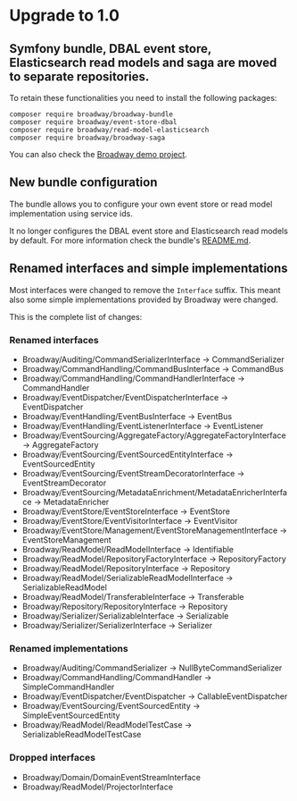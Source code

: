 # Upgrade to 1.0

## Symfony bundle, DBAL event store, Elasticsearch read models and saga are moved to separate repositories.

To retain these functionalities you need to install the following packages:

```
composer require broadway/broadway-bundle
composer require broadway/event-store-dbal
composer require broadway/read-model-elasticsearch
composer require broadway/broadway-saga
```

You can also check the [Broadway demo project](https://github.com/broadway/broadway-demo). 

## New bundle configuration

The bundle allows you to configure your own event store or read model 
implementation using service ids. 

It no longer configures the DBAL event store and Elasticsearch read models 
by default. For more information check the bundle's [README.md](https://github.com/broadway/broadway-bundle/blob/master/README.md).  

## Renamed interfaces and simple implementations

Most interfaces were changed to remove the `Interface` suffix. This meant
also some simple implementations provided by Broadway were changed.

This is the complete list of changes:

### Renamed interfaces

* Broadway/Auditing/CommandSerializerInterface -> CommandSerializer
* Broadway/CommandHandling/CommandBusInterface -> CommandBus
* Broadway/CommandHandling/CommandHandlerInterface -> CommandHandler
* Broadway/EventDispatcher/EventDispatcherInterface -> EventDispatcher
* Broadway/EventHandling/EventBusInterface -> EventBus
* Broadway/EventHandling/EventListenerInterface -> EventListener
* Broadway/EventSourcing/AggregateFactory/AggregateFactoryInterface -> AggregateFactory
* Broadway/EventSourcing/EventSourcedEntityInterface -> EventSourcedEntity
* Broadway/EventSourcing/EventStreamDecoratorInterface -> EventStreamDecorator
* Broadway/EventSourcing/MetadataEnrichment/MetadataEnricherInterface -> MetadataEnricher
* Broadway/EventStore/EventStoreInterface -> EventStore
* Broadway/EventStore/EventVisitorInterface -> EventVisitor
* Broadway/EventStore/Management/EventStoreManagementInterface -> EventStoreManagement
* Broadway/ReadModel/ReadModelInterface -> Identifiable
* Broadway/ReadModel/RepositoryFactoryInterface -> RepositoryFactory
* Broadway/ReadModel/RepositoryInterface -> Repository
* Broadway/ReadModel/SerializableReadModelInterface -> SerializableReadModel
* Broadway/ReadModel/TransferableInterface -> Transferable
* Broadway/Repository/RepositoryInterface -> Repository
* Broadway/Serializer/SerializableInterface -> Serializable
* Broadway/Serializer/SerializerInterface -> Serializer

### Renamed implementations

* Broadway/Auditing/CommandSerializer -> NullByteCommandSerializer
* Broadway/CommandHandling/CommandHandler -> SimpleCommandHandler
* Broadway/EventDispatcher/EventDispatcher -> CallableEventDispatcher
* Broadway/EventSourcing/EventSourcedEntity -> SimpleEventSourcedEntity
* Broadway/ReadModel/ReadModelTestCase -> SerializableReadModelTestCase

### Dropped interfaces
* Broadway/Domain/DomainEventStreamInterface
* Broadway/ReadModel/ProjectorInterface
